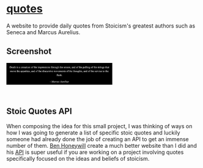 # [quotes](https://bjaxqq.github.io/quotes)

A website to provide daily quotes from Stoicism's greatest authors such as Seneca and Marcus Aurelius.

## Screenshot

<img align="left" src=".github/assets/quote.png" width="55%" height="55%" /></br></br></br></br></br>

## Stoic Quotes API

When composing the idea for this small project, I was thinking of ways on how I was going to generate a list of specific stoic quotes and luckily someone had already done the job of creating an API to get an immense number of them. [Ben Honeywill](https://github.com/benhoneywill) create a much better website than I did and his [API](https://stoic-quotes.com/api/quote) is super useful if you are working on a project involving quotes specifically focused on the ideas and beliefs of stoicism.
